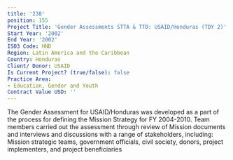 ```yaml
---
title: '238'
position: 155
Project Title: 'Gender Assessments STTA & TTO: USAID/Honduras (TDY 2)'
Start Year: '2002'
End Year: '2002'
ISO3 Code: HND
Region: Latin America and the Caribbean
Country: Honduras
Client/ Donor: USAID
Is Current Project? (true/false): false
Practice Area:
- Education, Gender and Youth
Contract Value USD: ''
---
```


The Gender Assessment for USAID/Honduras was developed as a part of the process for defining the Mission Strategy for FY 2004-2010. Team members carried out the assessment through review of Mission documents and interviews and discussions with a range of stakeholders, including: Mission strategic teams, government officials, civil society, donors, project implementers, and project beneficiaries